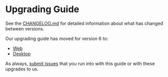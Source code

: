 # Upgrading Guide

See the [CHANGELOG.md](./CHANGELOG.md) for detailed information about what has changed between versions.

Our upgrading guide has moved for version 6 to:

- [Web](https://fontawesome.com/docs/web/setup/upgrade/)
- [Desktop](https://fontawesome.com/docs/desktop/setup/upgrade/)

As always, [submit issues](https://github.com/FortAwesome/Font-Awesome/issues/new) that you run into with this guide or with these upgrades to us.
